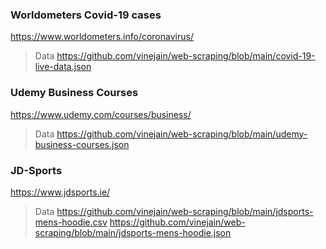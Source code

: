 ### Worldometers Covid-19 cases
https://www.worldometers.info/coronavirus/
> Data
https://github.com/vinejain/web-scraping/blob/main/covid-19-live-data.json

### Udemy Business Courses
https://www.udemy.com/courses/business/
> Data
https://github.com/vinejain/web-scraping/blob/main/udemy-business-courses.json

### JD-Sports
https://www.jdsports.ie/
> Data
https://github.com/vinejain/web-scraping/blob/main/jdsports-mens-hoodie.csv
https://github.com/vinejain/web-scraping/blob/main/jdsports-mens-hoodie.json

